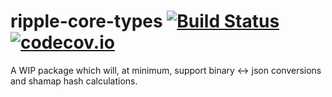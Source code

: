# ripple-core-types [![Build Status](https://travis-ci.org/sublimator/ripple-core-types-n.svg)](https://travis-ci.org/sublimator/ripple-core-types-n) [![codecov.io](http://codecov.io/github/sublimator/ripple-core-types-n/coverage.svg?branch=master)](http://codecov.io/github/sublimator/ripple-core-types-n?branch=master)

A WIP package which will, at minimum, support binary <-> json conversions and
shamap hash calculations.
